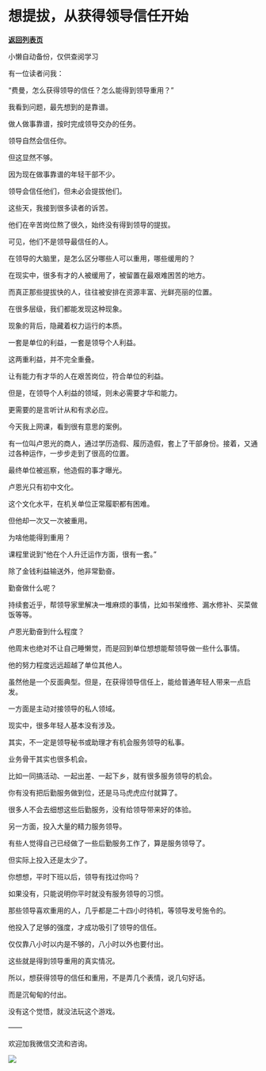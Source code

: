 # 想提拔，从获得领导信任开始

[**返回列表页**](/gzh/费曼的小茶馆)

小懒自动备份，仅供查阅学习

有一位读者问我：

  

“费曼，怎么获得领导的信任？怎么能得到领导重用？”

  

我看到问题，最先想到的是靠谱。

  

做人做事靠谱，按时完成领导交办的任务。

  

领导自然会信任你。

  

但这显然不够。

  

因为现在做事靠谱的年轻干部不少。

  

领导会信任他们，但未必会提拔他们。

  

这些天，我接到很多读者的诉苦。

  

他们在辛苦岗位熬了很久，始终没有得到领导的提拔。

  

可见，他们不是领导最信任的人。

  

在领导的大脑里，是怎么区分哪些人可以重用，哪些缓用的？

  

在现实中，很多有才的人被缓用了，被留置在最艰难困苦的地方。

  

而真正那些提拔快的人，往往被安排在资源丰富、光鲜亮丽的位置。

  

在很多层级，我们都能发现这种现象。

  

现象的背后，隐藏着权力运行的本质。

  

一套是单位的利益，一套是领导个人利益。

  

这两重利益，并不完全重叠。

  

让有能力有才华的人在艰苦岗位，符合单位的利益。

  

但是，在领导个人利益的领域，则未必需要才华和能力。

  

更需要的是言听计从和有求必应。

  

今天我上网课，看到很有意思的案例。

  

有一位叫卢恩光的商人，通过学历造假、履历造假，套上了干部身份。接着，又通过各种运作，一步步走到了很高的位置。

  

最终单位被巡察，他造假的事才曝光。

  

卢恩光只有初中文化。

  

这个文化水平，在机关单位正常履职都有困难。

  

但他却一次又一次被重用。

  

为啥他能得到重用？

  

课程里说到“他在个人升迁运作方面，很有一套。”

  

除了金钱利益输送外，他非常勤奋。

  

勤奋做什么呢？

  

持续套近乎，帮领导家里解决一堆麻烦的事情，比如书架维修、漏水修补、买菜做饭等等。

  

卢恩光勤奋到什么程度？

  

他周末也绝对不让自己睡懒觉，而是回到单位想想能帮领导做一些什么事情。

  

他的努力程度远远超越了单位其他人。

  

虽然他是一个反面典型。但是，在获得领导信任上，能给普通年轻人带来一点启发。

  

一方面是主动对接领导的私人领域。

  

现实中，很多年轻人基本没有涉及。

  

其实，不一定是领导秘书或助理才有机会服务领导的私事。

  

业务骨干其实也很多机会。

  

比如一同搞活动、一起出差、一起下乡，就有很多服务领导的机会。

  

你有没有把后勤服务做到位，还是马马虎虎应付就算了。

  

很多人不会去细想这些后勤服务，没有给领导带来好的体验。

  

另一方面，投入大量的精力服务领导。

  

有些人觉得自己已经做了一些后勤服务工作了，算是服务领导了。

  

但实际上投入还是太少了。

  

你想想，平时下班以后，领导有找过你吗？

  

如果没有，只能说明你平时就没有服务领导的习惯。

  

那些领导喜欢重用的人，几乎都是二十四小时待机，等领导发号施令的。

  

他投入了足够的强度，才成功吸引了领导的信任。

  

仅仅靠八小时以内是不够的，八小时以外也要付出。

  

这些就是得到领导重用的真实情况。

  

所以，想获得领导的信任和重用，不是弄几个表情，说几句好话。

  

而是沉甸甸的付出。

  

没有这个觉悟，就没法玩这个游戏。

  

——

  

欢迎加我微信交流和咨询。

  

![](https://mmbiz.qpic.cn/mmbiz_png/4ufdCXwkRArFKYS7c5nM5dXUvKEAtlOpwn2jBiblIb7bicbJNwID4wpnibhEgE55UY4d1YbUkAANgHk3SNp4j7drA/640?wx_fmt=png)​

  

  

  

